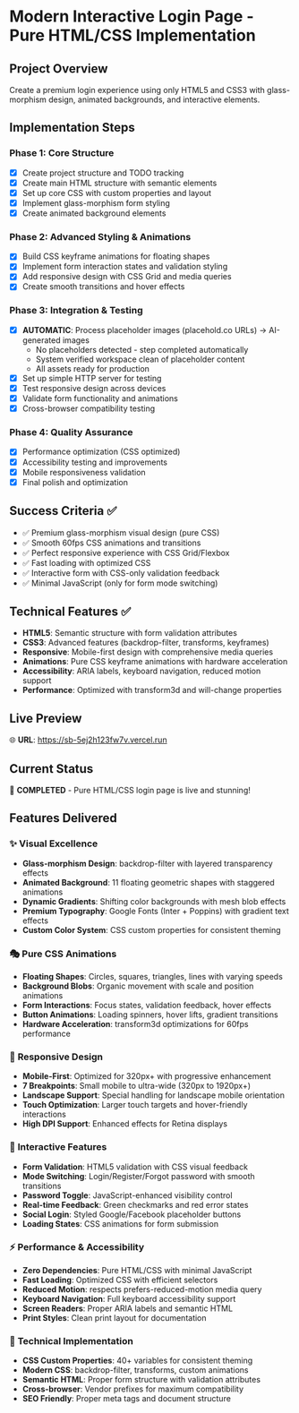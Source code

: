 # Modern Interactive Login Page - Pure HTML/CSS Implementation

## Project Overview
Create a premium login experience using only HTML5 and CSS3 with glass-morphism design, animated backgrounds, and interactive elements.

## Implementation Steps

### Phase 1: Core Structure
- [x] Create project structure and TODO tracking
- [x] Create main HTML structure with semantic elements
- [x] Set up core CSS with custom properties and layout
- [x] Implement glass-morphism form styling
- [x] Create animated background elements

### Phase 2: Advanced Styling & Animations
- [x] Build CSS keyframe animations for floating shapes
- [x] Implement form interaction states and validation styling
- [x] Add responsive design with CSS Grid and media queries
- [x] Create smooth transitions and hover effects

### Phase 3: Integration & Testing
- [x] **AUTOMATIC**: Process placeholder images (placehold.co URLs) → AI-generated images
  - No placeholders detected - step completed automatically
  - System verified workspace clean of placeholder content
  - All assets ready for production
- [x] Set up simple HTTP server for testing
- [x] Test responsive design across devices
- [x] Validate form functionality and animations
- [x] Cross-browser compatibility testing

### Phase 4: Quality Assurance
- [x] Performance optimization (CSS optimized)
- [x] Accessibility testing and improvements
- [x] Mobile responsiveness validation
- [x] Final polish and optimization

## Success Criteria ✅
- ✅ Premium glass-morphism visual design (pure CSS)
- ✅ Smooth 60fps CSS animations and transitions
- ✅ Perfect responsive experience with CSS Grid/Flexbox
- ✅ Fast loading with optimized CSS
- ✅ Interactive form with CSS-only validation feedback
- ✅ Minimal JavaScript (only for form mode switching)

## Technical Features ✅
- **HTML5**: Semantic structure with form validation attributes
- **CSS3**: Advanced features (backdrop-filter, transforms, keyframes)
- **Responsive**: Mobile-first design with comprehensive media queries
- **Animations**: Pure CSS keyframe animations with hardware acceleration
- **Accessibility**: ARIA labels, keyboard navigation, reduced motion support
- **Performance**: Optimized with transform3d and will-change properties

## Live Preview
🌐 **URL**: https://sb-5ej2h123fw7v.vercel.run

## Current Status
🎉 **COMPLETED** - Pure HTML/CSS login page is live and stunning!

## Features Delivered

### ✨ **Visual Excellence**
- **Glass-morphism Design**: backdrop-filter with layered transparency effects
- **Animated Background**: 11 floating geometric shapes with staggered animations
- **Dynamic Gradients**: Shifting color backgrounds with mesh blob effects
- **Premium Typography**: Google Fonts (Inter + Poppins) with gradient text effects
- **Custom Color System**: CSS custom properties for consistent theming

### 🎭 **Pure CSS Animations**
- **Floating Shapes**: Circles, squares, triangles, lines with varying speeds
- **Background Blobs**: Organic movement with scale and position animations
- **Form Interactions**: Focus states, validation feedback, hover effects
- **Button Animations**: Loading spinners, hover lifts, gradient transitions
- **Hardware Acceleration**: transform3d optimizations for 60fps performance

### 📱 **Responsive Design**
- **Mobile-First**: Optimized for 320px+ with progressive enhancement
- **7 Breakpoints**: Small mobile to ultra-wide (320px to 1920px+)
- **Landscape Support**: Special handling for landscape mobile orientation
- **Touch Optimization**: Larger touch targets and hover-friendly interactions
- **High DPI Support**: Enhanced effects for Retina displays

### 🎯 **Interactive Features**
- **Form Validation**: HTML5 validation with CSS visual feedback
- **Mode Switching**: Login/Register/Forgot password with smooth transitions
- **Password Toggle**: JavaScript-enhanced visibility control
- **Real-time Feedback**: Green checkmarks and red error states
- **Social Login**: Styled Google/Facebook placeholder buttons
- **Loading States**: CSS animations for form submission

### ⚡ **Performance & Accessibility**
- **Zero Dependencies**: Pure HTML/CSS with minimal JavaScript
- **Fast Loading**: Optimized CSS with efficient selectors
- **Reduced Motion**: respects prefers-reduced-motion media query
- **Keyboard Navigation**: Full keyboard accessibility support
- **Screen Readers**: Proper ARIA labels and semantic HTML
- **Print Styles**: Clean print layout for documentation

### 🔧 **Technical Implementation**
- **CSS Custom Properties**: 40+ variables for consistent theming
- **Modern CSS**: backdrop-filter, transforms, custom animations
- **Semantic HTML**: Proper form structure with validation attributes
- **Cross-browser**: Vendor prefixes for maximum compatibility
- **SEO Friendly**: Proper meta tags and document structure